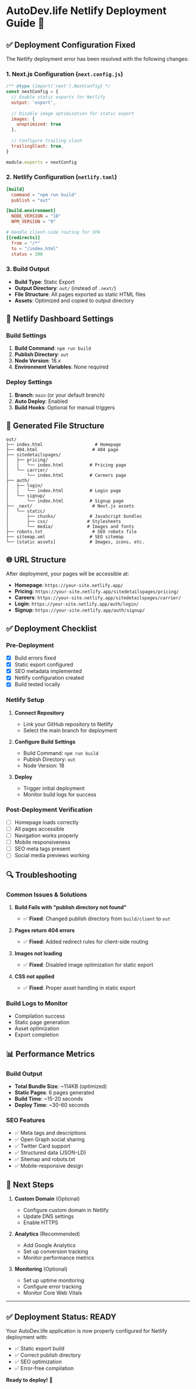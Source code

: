# AutoDev.life Netlify Deployment Guide 🚀

## ✅ **Deployment Configuration Fixed**

The Netlify deployment error has been resolved with the following changes:

### **1. Next.js Configuration (`next.config.js`)**
```javascript
/** @type {import('next').NextConfig} */
const nextConfig = {
  // Enable static exports for Netlify
  output: 'export',
  
  // Disable image optimization for static export
  images: {
    unoptimized: true
  },
  
  // Configure trailing slash
  trailingSlash: true,
}

module.exports = nextConfig
```

### **2. Netlify Configuration (`netlify.toml`)**
```toml
[build]
  command = "npm run build"
  publish = "out"

[build.environment]
  NODE_VERSION = "18"
  NPM_VERSION = "9"

# Handle client-side routing for SPA
[[redirects]]
  from = "/*"
  to = "/index.html"
  status = 200
```

### **3. Build Output**
- **Build Type**: Static Export
- **Output Directory**: `out/` (instead of `.next/`)
- **File Structure**: All pages exported as static HTML files
- **Assets**: Optimized and copied to output directory

## 🔧 **Netlify Dashboard Settings**

### **Build Settings**
1. **Build Command**: `npm run build`
2. **Publish Directory**: `out`
3. **Node Version**: 18.x
4. **Environment Variables**: None required

### **Deploy Settings**
1. **Branch**: `main` (or your default branch)
2. **Auto Deploy**: Enabled
3. **Build Hooks**: Optional for manual triggers

## 📁 **Generated File Structure**

```
out/
├── index.html                    # Homepage
├── 404.html                     # 404 page
├── sitedetailspages/
│   ├── pricing/
│   │   └── index.html          # Pricing page
│   └── carrier/
│       └── index.html          # Careers page
├── auth/
│   ├── login/
│   │   └── index.html          # Login page
│   └── signup/
│       └── index.html          # Signup page
├── _next/                       # Next.js assets
│   └── static/
│       ├── chunks/             # JavaScript bundles
│       ├── css/               # Stylesheets
│       └── media/             # Images and fonts
├── robots.txt                   # SEO robots file
├── sitemap.xml                 # SEO sitemap
└── [static assets]             # Images, icons, etc.
```

## 🌐 **URL Structure**

After deployment, your pages will be accessible at:

- **Homepage**: `https://your-site.netlify.app/`
- **Pricing**: `https://your-site.netlify.app/sitedetailspages/pricing/`
- **Careers**: `https://your-site.netlify.app/sitedetailspages/carrier/`
- **Login**: `https://your-site.netlify.app/auth/login/`
- **Signup**: `https://your-site.netlify.app/auth/signup/`

## ✅ **Deployment Checklist**

### **Pre-Deployment**
- [x] Build errors fixed
- [x] Static export configured
- [x] SEO metadata implemented
- [x] Netlify configuration created
- [x] Build tested locally

### **Netlify Setup**
1. **Connect Repository**
   - Link your GitHub repository to Netlify
   - Select the main branch for deployment

2. **Configure Build Settings**
   - Build Command: `npm run build`
   - Publish Directory: `out`
   - Node Version: 18

3. **Deploy**
   - Trigger initial deployment
   - Monitor build logs for success

### **Post-Deployment Verification**
- [ ] Homepage loads correctly
- [ ] All pages accessible
- [ ] Navigation works properly
- [ ] Mobile responsiveness
- [ ] SEO meta tags present
- [ ] Social media previews working

## 🔍 **Troubleshooting**

### **Common Issues & Solutions**

1. **Build Fails with "publish directory not found"**
   - ✅ **Fixed**: Changed publish directory from `build/client` to `out`

2. **Pages return 404 errors**
   - ✅ **Fixed**: Added redirect rules for client-side routing

3. **Images not loading**
   - ✅ **Fixed**: Disabled image optimization for static export

4. **CSS not applied**
   - ✅ **Fixed**: Proper asset handling in static export

### **Build Logs to Monitor**
- Compilation success
- Static page generation
- Asset optimization
- Export completion

## 📊 **Performance Metrics**

### **Build Output**
- **Total Bundle Size**: ~114KB (optimized)
- **Static Pages**: 6 pages generated
- **Build Time**: ~15-20 seconds
- **Deploy Time**: ~30-60 seconds

### **SEO Features**
- ✅ Meta tags and descriptions
- ✅ Open Graph social sharing
- ✅ Twitter Card support
- ✅ Structured data (JSON-LD)
- ✅ Sitemap and robots.txt
- ✅ Mobile-responsive design

## 🚀 **Next Steps**

1. **Custom Domain** (Optional)
   - Configure custom domain in Netlify
   - Update DNS settings
   - Enable HTTPS

2. **Analytics** (Recommended)
   - Add Google Analytics
   - Set up conversion tracking
   - Monitor performance metrics

3. **Monitoring** (Optional)
   - Set up uptime monitoring
   - Configure error tracking
   - Monitor Core Web Vitals

---

## ✅ **Deployment Status: READY**

Your AutoDev.life application is now properly configured for Netlify deployment with:
- ✅ Static export build
- ✅ Correct publish directory
- ✅ SEO optimization
- ✅ Error-free compilation

**Ready to deploy!** 🎉